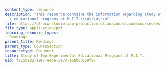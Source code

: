 ```yaml
---
content_type: resource
description: "This resource contains the information regarding study of two experimental\
  \ educational programs at M.I.T.\r\n\r\n\r\n"
file: https://ol-ocw-studio-app-production.s3.amazonaws.com/courses/es-291-learning-seminar-experiments-in-education-spring-2003/f215b182a9e7eebe3e7ca6bb83369f97_MITES_291S03_parlett_fnl.pdf
file_type: application/pdf
learning_resource_types:
- Readings
parent_title: Readings
parent_type: CourseSection
resourcetype: Document
title: Study of Two Experimental Educational Programs at M.I.T.
uid: f215b182-a9e7-eebe-3e7c-a6bb83369f97
---
```

